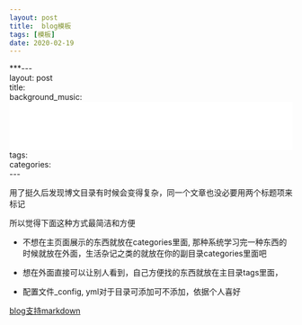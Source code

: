 ```yaml
---
layout: post
title:  blog模板
tags: [模板]
date: 2020-02-19
---
```


***\-\-\-  
layout: post   
title:     
background_music: <iframe frameborder="no" border="0" marginwidth="0" marginheight="0" width=100% height=86 src="//music.163.com/outchain/player?type=2&id=(------)&auto=1&height=66"></iframe>    
tags:     
categories:    
\-\-\-

用了挺久后发现博文目录有时候会变得复杂，同一个文章也没必要用两个标题项来标记

所以觉得下面这种方式最简洁和方便

* 不想在主页面展示的东西就放在categories里面, 那种系统学习完一种东西的时候就放在外面，生活杂记之类的就放在你的副目录categories里面吧

* 想在外面直接可以让别人看到，自己方便找的东西就放在主目录tags里面，

* 配置文件_config, yml对于目录可添加可不添加，依据个人喜好

[blog支持markdown](https://www.jianshu.com/p/f86e22eaa2f1)


